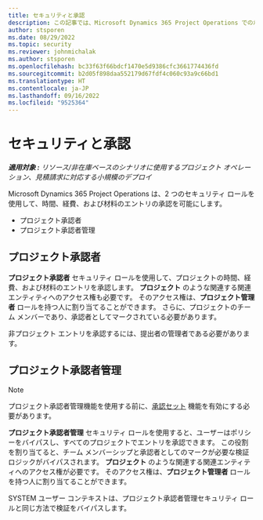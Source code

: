 ```yaml
---
title: セキュリティと承認
description: この記事では、Microsoft Dynamics 365 Project Operations での承認の操作に関するセキュリティ設定について説明します。
author: stsporen
ms.date: 08/29/2022
ms.topic: security
ms.reviewer: johnmichalak
ms.author: stsporen
ms.openlocfilehash: bc33f63f66bdcf1470e5d9386cfc3661774436fd
ms.sourcegitcommit: b2d05f898daa552179d67fdf4c060c93a9c66bd1
ms.translationtype: HT
ms.contentlocale: ja-JP
ms.lasthandoff: 09/16/2022
ms.locfileid: "9525364"
---
```

# <a name="security-and-approvals"></a>セキュリティと承認

_**適用対象 :** リソース/非在庫ベースのシナリオに使用するプロジェクト オペレーション、見積請求に対応する小規模のデプロイ_

Microsoft Dynamics 365 Project Operations は、2 つのセキュリティ ロールを使用して、時間、経費、および材料のエントリの承認を可能にします。

- プロジェクト承認者
- プロジェクト承認者管理

## <a name="project-approver"></a>プロジェクト承認者

**プロジェクト承認者** セキュリティ ロールを使用して、プロジェクトの時間、経費、および材料のエントリを承認します。 **プロジェクト** のような関連する関連エンティティへのアクセス権も必要です。 そのアクセス権は、**プロジェクト管理者** ロールを持つ人に割り当てることができます。 さらに、プロジェクトのチーム メンバーであり、承認者としてマークされている必要があります。

非プロジェクト エントリを承認するには、提出者の管理者である必要があります。

## <a name="project-approver-admin"></a>プロジェクト承認者管理

> [!NOTE]
> プロジェクト承認者管理機能を使用する前に、[承認セット](approval-sets.md) 機能を有効にする必要があります。

**プロジェクト承認者管理** セキュリティ ロールを使用すると、ユーザーはポリシーをバイパスし、すべてのプロジェクトでエントリを承認できます。 この役割を割り当てると、チーム メンバーシップと承認者としてのマークが必要な検証ロジックがバイパスされます。 **プロジェクト** のような関連する関連エンティティへのアクセス権が必要です。 そのアクセス権は、**プロジェクト管理者** ロールを持つ人に割り当てることができます。

SYSTEM ユーザー コンテキストは、プロジェクト承認者管理セキュリティ ロールと同じ方法で検証をバイパスします。
